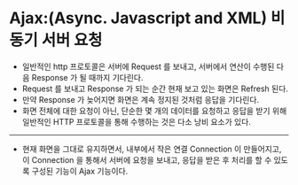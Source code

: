 # Ajax:(Async. Javascript and XML) 비동기 서버 요청

- 일반적인 http 프로토콜은 서버에 Request 를 보내고, 서버에서 연산이 수행된 다음 Response 가 될 때까지 기다린다.
- Request 를 보내고 Response 가 되는 순간 현재 보고 있는 화면은 Refresh 된다.
- 만약 Response 가 늦어지면 화면은 계속 정지된 것처럼 응답을 기다린다.
- 화면 전체에 대한 요청이 아닌, 단순한 몇 개의 데이터를 요청하고 응답을 받기 위해  
  일반적인 HTTP 프로토콜을 통해 수행하는 것은 다소 낭비 요소가 있다.

---

- 현재 화면을 그대로 유지하면서, 내부에서 작은 연결 Connection 이 만들어지고,  
  이 Connection 을 통해서 서버에 요청을 보내고, 응답을 받은 후 처리를 할 수 있도록 구성된 기능이 Ajax 기능이다.
